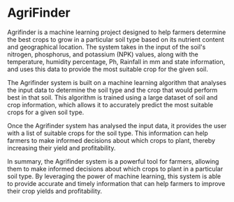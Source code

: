 # AgriFinder
Agrifinder is a machine learning project designed to help farmers determine the best crops to grow in a particular soil type based on its nutrient content and geographical location. The system takes in the input of the soil's nitrogen, phosphorus, and potassium (NPK) values, along with the temperature, humidity percentage, Ph, Rainfall in mm and state information, and uses this data to provide the most suitable crop for the given soil.

The Agrifinder system is built on a machine learning algorithm that analyses the input data to determine the soil type and the crop that would perform best in that soil. This algorithm is trained using a large dataset of soil and crop information, which allows it to accurately predict the most suitable crops for a given soil type.

Once the Agrifinder system has analysed the input data, it provides the user with a list of suitable crops for the soil type. This information can help farmers to make informed decisions about which crops to plant, thereby increasing their yield and profitability.

In summary, the Agrifinder system is a powerful tool for farmers, allowing them to make informed decisions about which crops to plant in a particular soil type. By leveraging the power of machine learning, this system is able to provide accurate and timely information that can help farmers to improve their crop yields and profitability.
